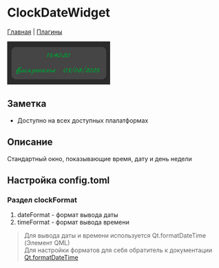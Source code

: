 # ClockDateWidget

[Главная](../README.md) | [Плагины](index.md)

![Фото плагина](image/clockDateWidget.png)

## Заметка

* Доступно на всех доступных плалатформах

## Описание

Стандартный окно, показывающие время, дату и день недели

## Настройка config.toml

### Раздел clockFormat

1. dateFormat - формат вывода даты
2. timeFormat - формат вывода времени

> Для вывода даты и времени используется Qt.formatDateTime (Элемент QML)  
> Для настройки форматов для себя обратитель к документации [Qt.formatDateTime](https://doc.qt.io/qt-6/qml-qtqml-qt.html#formatDateTime-method)
